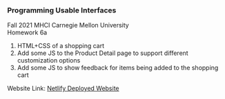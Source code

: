 ### Programming Usable Interfaces <br>
Fall 2021 MHCI Carnegie Mellon University <br>
Homework 6a

1. HTML+CSS of a shopping cart
2. Add some JS to the Product Detail page to support different customization options
3. Add some JS to show feedback for items being added to the shopping cart

Website Link: <a href="https://fluff-puff-6a.netlify.app/index.html"> Netlify Deployed Website </a>
